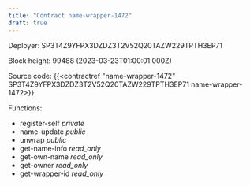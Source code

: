 ```yaml
---
title: "Contract name-wrapper-1472"
draft: true
---
```

Deployer: SP3T4Z9YFPX3DZDZ3T2V52Q20TAZW229TPTH3EP71


 



Block height: 99488 (2023-03-23T01:00:01.000Z)

Source code: {{<contractref "name-wrapper-1472" SP3T4Z9YFPX3DZDZ3T2V52Q20TAZW229TPTH3EP71 name-wrapper-1472>}}

Functions:

* register-self _private_
* name-update _public_
* unwrap _public_
* get-name-info _read_only_
* get-own-name _read_only_
* get-owner _read_only_
* get-wrapper-id _read_only_
